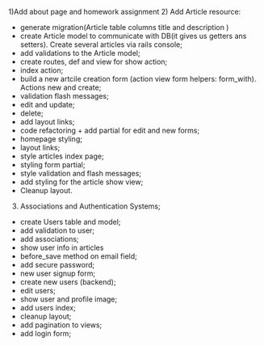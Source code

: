 1)Add about page and homework assignment
2) Add Article resource:
- generate migration(Article table columns title and description )
- create Article model to communicate with DB(it gives us getters ans setters). Create several articles via rails console;
- add validations to the Article model;
- create routes, def and view for show action;
- index action;
- build a new artcile creation form (action view form helpers: form_with). Actions new and create;
- validation flash messages;
- edit and update;
- delete;
- add layout links;
- code refactoring + add partial for edit and new forms;
- homepage styling;
- layout links;
- style articles index page;
- styling form partial;
- style validation and flash messages;
- add styling for the article show view;
- Cleanup layout.
3) Associations and Authentication Systems;
 - create Users table and model;
 - add validation to user;
 - add associations;
 - show user info in articles
 - before_save method on email field;
 - add secure password;
 - new user signup form;
 - create new users (backend);
 - edit users;
 - show user and profile image;
 - add users index;
 - cleanup layout;
 - add pagination to views;
 - add login form;